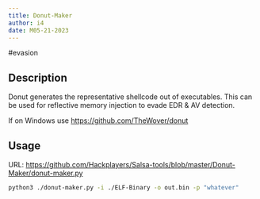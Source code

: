 ```yaml
---
title: Donut-Maker
author: i4
date: M05-21-2023
---
```


#evasion 

## Description
Donut generates the representative shellcode out of executables. This can be used for reflective memory injection to evade EDR & AV detection.

If on Windows use https://github.com/TheWover/donut

## Usage
URL: https://github.com/Hackplayers/Salsa-tools/blob/master/Donut-Maker/donut-maker.py

```bash
python3 ./donut-maker.py -i ./ELF-Binary -o out.bin -p "whatever"
```
